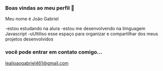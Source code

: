 ### Boas vindas ao meu perfil 📆

Meu nome é João Gabriel

-estou estudando na alura
-estou me desenvolvendo na limguagem Javascript
-uUltiliso esse espaço para organizar e compartilhar dos meus projetos desenvolvidos

### você pode entrar em contato comigo...
lealjoaogabriel461@gmail.com
